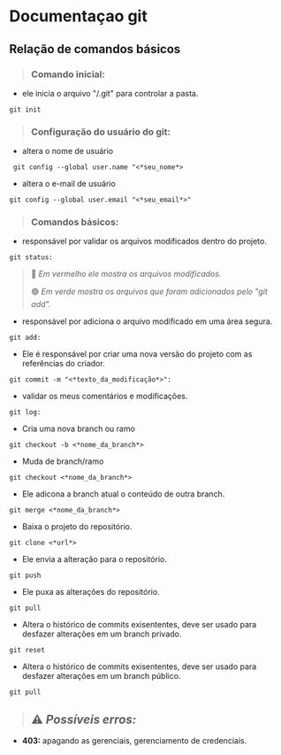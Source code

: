 # Documentaçao git
## Relação de comandos básicos

> ###  Comando inicial:


+ ele inicia o arquivo "/.git" para controlar a pasta.
````
git init
````


> ###  Configuração do usuário do git:

+ altera o nome de usuário
````
 git config --global user.name "<*seu_nome*>
````


+ altera o e-mail de usuário
````
git config --global user.email "<*seu_email*>"
```` 

> ### Comandos básicos:
> 
+ responsável por validar os arquivos modificados dentro do projeto.
  
````
git status:
````
 
>  🔴 *Em vermelho ele mostra os arquivos modificados.*
>
>  🟢 *Em verde mostra os arquivos que foram adicionados pelo "git add".*


+ responsável por adiciona o arquivo modificado em uma área segura.
````
git add:
````


+ Ele é responsável por criar uma nova versão do projeto com as referências do criador.
````
git commit -m "<*texto_da_modificação*>":
````

+ validar os meus comentários e modificações.
````
git log:
```` 

+ Cria uma nova branch ou ramo
````
git checkout -b <*nome_da_branch*>
```` 

+ Muda de branch/ramo
````
git checkout <*nome_da_branch*>
```` 

+ Ele adicona a branch atual o conteúdo de outra branch.
````
git merge <*nome_da_branch*>
```` 

+ Baixa o projeto do repositório.
````
git clone <*url*>
```` 

+ Ele envia a alteração para o repositório.
````
git push
```` 

+ Ele puxa as alterações do repositório.
````
git pull
````

+ Altera o histórico de commits exisententes, deve ser usado para desfazer alterações em um branch privado.
````
git reset
````

+ Altera o histórico de commits exisententes, deve ser usado para desfazer alterações em um branch público.
````
git pull
````


> ## ⚠️ *Possíveis erros:*

+ **403:** apagando as gerenciais, gerenciamento de credenciais.
